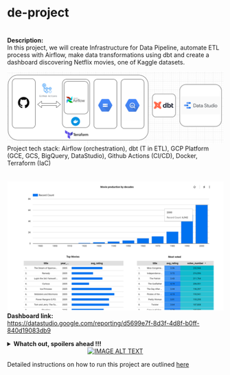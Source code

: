 # de-project
#
**Description:**  
In this project, we will create Infrastructure for Data Pipeline, automate ETL process with Airflow, make data transformations using dbt and create a dashboard discovering Netflix movies, one of Kaggle datasets.

![Project Stack](project_stack.png)
Project tech stack: Airflow (orchestration), dbt (T in ETL), GCP Platform (GCE, GCS, BigQuery, DataStudio), Github Actions (CI/CD), Docker, Terraform (IaC)
<br/><br/><br/>
![Dashboard](dashboard.png)
**Dashboard link:**  
https://datastudio.google.com/reporting/d5699e7f-8d3f-4d8f-b0ff-840d19083db9

<details>
<summary><b>Whatch out, spoilers ahead !!!</b></summary>
<br>
[![Everything Is AWESOME](https://yt-embed.herokuapp.com/embed?v=StTqXEQ2l-Y)](https://coub.com/view/tz7kd "Everything Is AWESOME")

  
  
</details>

<div align="center">
  <a href="https://www.youtube.com/watch?v=ahU9dt0l4gQ"><img src="https://img.youtube.com/vi/ahU9dt0l4gQ/0.jpg" alt="IMAGE ALT TEXT"></a>
</div>




Detailed instructions on how to run this project are outlined [here](https://github.com/i-bond/de-project/blob/main/howto/howto.md)

